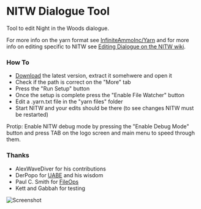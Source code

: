 # NITW Dialogue Tool

Tool to edit Night in the Woods dialogue.

For more info on the yarn format see [InfiniteAmmoInc/Yarn](https://github.com/InfiniteAmmoInc/Yarn) and for more info on editing specific to NITW see [Editing Dialogue on the NITW wiki](https://nightinthewoods.gamepedia.com/Editing_Dialogue).

### How To

  - [Download](https://github.com/emberimp/NITW-Dialogue-Tool/releases) the latest version, extract it somehwere and open it
  - Check if the path is correct on the "More" tab
  - Press the "Run Setup" button
  - Once the setup is complete press the "Enable File Watcher" button
  - Edit a .yarn.txt file in the "yarn files" folder
  - Start NITW and your edits should be there (to see changes NITW must be restarted)

Protip: Enable NITW debug mode by pressing the "Enable Debug Mode" button and press TAB on the logo screen and main menu to speed through them.

### Thanks

  - AlexWaveDiver for his contributions
  - DerPopo for [UABE](https://7daystodie.com/forums/showthread.php?22675-Unity-Assets-Bundle-Extractor) and his wisdom
  - Paul C. Smith for [FileOps](https://www.codeproject.com/Articles/17716/Insert-Text-into-Existing-Files-in-C-Without-Temp)
  - Kett and Gabbah for testing

![Screenshot](/screenshot.png?raw=true)